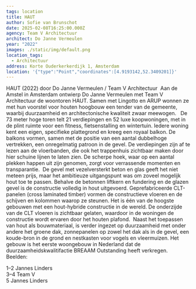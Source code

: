 ```yaml
---
tags: location
title: HAUT
author: Sofie van Brunschot
date: 2025-02-08T16:25:00.000Z
agency: Team V Architectuur
architect: Do Janne Vermeulen
year: "2022"
images: ./static/img/default.png
location_tags:
  - Architectuur
address: Korte Ouderkerkerdijk 1, Amsterdam⁣
location: '{"type":"Point","coordinates":[4.9193142,52.3409201]}'
---
```

HAUT (2022) door Do Janne Vermeulen / Team V Architectuur⁣
⁣
Aan de Amstel in Amsterdam ontwierp Do Janne Vermeulen met Team V Architectuur de woontoren HAUT. Samen met Lingotto en ARUP wonnen ze met hun voorstel voor houten hoogbouw een tender van de gemeente, waarbij duurzaamheid en architectonische kwaliteit zwaar meewogen. ⁣
⁣
De 73 meter hoge toren telt 21 verdiepingen en 52 luxe koopwoningen, met in de plint ruimte voor een fitness, fietsenstalling en wintertuin. Iedere woning kent een eigen, specifieke plattegrond en kreeg een royaal balkon. De balkons vormen, samen met de positie van een aantal dubbelhoge vertrekken, een onregelmatig patroon in de gevel. De verdiepingen zijn af te lezen aan de vloerbanden, die ook het trappenhuis zichtbaar maken door hier schuine lijnen te laten zien. De scherpe hoek, waar op een aantal plekken happen uit zijn genomen, zorgt voor verrassende momenten en transparantie.⁣
⁣
De gevel met vezelversterkt beton en glas geeft het niet meteen prijs, maar het ambitieuze uitgangspunt was om zoveel mogelijk hout toe te passen. Behalve de betonnen liftkern en fundering en de glazen gevel is de constructie volledig in hout uitgevoerd. Geprefabriceerde CLT-panelen (cross laminated timber) vormen de constructieve vloeren en de schijven en kolommen waarop ze steunen. Het is één van de hoogste gebouwen met een hout-hybride constructie in de wereld. De onderzijde van de CLT vloeren is zichtbaar gelaten, waardoor in de woningen de constructie wordt ervaren door het houten plafond.⁣
⁣
Naast het toepassen van hout als bouwmateriaal, is verder ingezet op duurzaamheid met onder andere het groene dak, zonnepanelen op zowel het dak als in de gevel, een koude-bron in de grond en nestkasten voor vogels en vleermuizen. Het gebouw is het eerste woongebouw in Nederland dat de duurzaamheidskwalitifactie BREAAM Outstanding heeft verkregen.⁣
⁣⁣
Beelden:⁣

1–2 Jannes Linders[](https://www.instagram.com/janneslinders/)⁣\
3–4 Team V[](https://www.instagram.com/team.v.architecture/)⁣\
5 Jannes Linders
